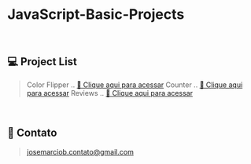 # JavaScript-Basic-Projects

<br>

## 💻 Project List

> Color Flipper ..
> [🔗 Clique aqui para acessar](https://josemarcio-color-flipper.netlify.app)
> Counter ..
> [🔗 Clique aqui para acessar](https://josemarcio-counter.netlify.app)
> Reviews ..
> [🔗 Clique aqui para acessar](https://josemarcio-reviews.netlify.app)

<br>

## 💛 Contato

> josemarciob.contato@gmail.com
